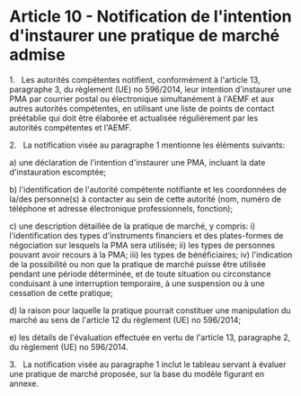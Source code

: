 # Article 10 - Notification de l'intention d'instaurer une pratique de marché admise


1.   Les autorités compétentes notifient, conformément à l'article 13, paragraphe 3, du règlement (UE) no 596/2014, leur intention d'instaurer une PMA par courrier postal ou électronique simultanément à l'AEMF et aux autres autorités compétentes, en utilisant une liste de points de contact préétablie qui doit être élaborée et actualisée régulièrement par les autorités compétentes et l'AEMF.

2.   La notification visée au paragraphe 1 mentionne les éléments suivants:

a) une déclaration de l'intention d'instaurer une PMA, incluant la date d'instauration escomptée;

b) l'identification de l'autorité compétente notifiante et les coordonnées de la/des personne(s) à contacter au sein de cette autorité (nom, numéro de téléphone et adresse électronique professionnels, fonction);

c) une description détaillée de la pratique de marché, y compris: i) l'identification des types d'instruments financiers et des plates-formes de négociation sur lesquels la PMA sera utilisée; ii) les types de personnes pouvant avoir recours à la PMA; iii) les types de bénéficiaires; iv) l'indication de la possibilité ou non que la pratique de marché puisse être utilisée pendant une période déterminée, et de toute situation ou circonstance conduisant à une interruption temporaire, à une suspension ou à une cessation de cette pratique;

d) la raison pour laquelle la pratique pourrait constituer une manipulation du marché au sens de l'article 12 du règlement (UE) no 596/2014;

e) les détails de l'évaluation effectuée en vertu de l'article 13, paragraphe 2, du règlement (UE) no 596/2014.

3.   La notification visée au paragraphe 1 inclut le tableau servant à évaluer une pratique de marché proposée, sur la base du modèle figurant en annexe.
